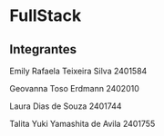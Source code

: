# FullStack

## Integrantes
Emily Rafaela Teixeira Silva 2401584

Geovanna Toso Erdmann 2402010

Laura Dias de Souza 2401744

Talita Yuki Yamashita de Avila  2401755


